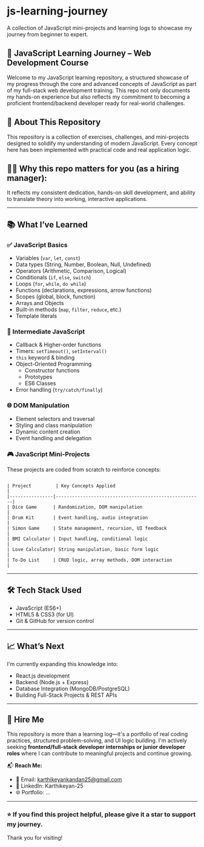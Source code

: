 # js-learning-journey

A collection of JavaScript mini-projects and learning logs to showcase my journey from beginner to expert.

## 🚀 JavaScript Learning Journey – Web Development Course

Welcome to my JavaScript learning repository, a structured showcase of my progress through the core and advanced concepts of JavaScript as part of my full-stack web development training. This repo not only documents my hands-on experience but also reflects my commitment to becoming a proficient frontend/backend developer ready for real-world challenges.

## 📌 About This Repository

This repository is a collection of exercises, challenges, and mini-projects designed to solidify my understanding of modern JavaScript. Every concept here has been implemented with practical code and real application logic.

## 🧑‍💻 **Why this repo matters for you (as a hiring manager):**

It reflects my consistent dedication, hands-on skill development, and ability to translate theory into working, interactive applications.

---

## 📚 What I’ve Learned

### ✅ JavaScript Basics
- Variables (`var`, `let`, `const`)
- Data types (String, Number, Boolean, Null, Undefined)
- Operators (Arithmetic, Comparison, Logical)
- Conditionals (`if`, `else`, `switch`)
- Loops (`for`, `while`, `do while`)
- Functions (declarations, expressions, arrow functions)
- Scopes (global, block, function)
- Arrays and Objects
- Built-in methods (`map`, `filter`, `reduce`, etc.)
- Template literals

### 🧠 Intermediate JavaScript
- Callback & Higher-order functions
- Timers: `setTimeout()`, `setInterval()`
- `this` keyword & binding
- Object-Oriented Programming
  - Constructor functions
  - Prototypes
  - ES6 Classes
- Error handling (`try/catch/finally`)

### 🌐 DOM Manipulation
- Element selectors and traversal
- Styling and class manipulation
- Dynamic content creation
- Event handling and delegation

### 🎮 JavaScript Mini-Projects
These projects are coded from scratch to reinforce concepts:

```

| Project         | Key Concepts Applied                                |
|----------------|------------------------------------------------------|
| Dice Game      | Randomization, DOM manipulation                      |
| Drum Kit       | Event handling, audio integration                    |
| Simon Game     | State management, recursion, UI feedback             |
| BMI Calculator | Input handling, conditional logic                    |
| Love Calculator| String manipulation, basic form logic                |
| To-Do List     | CRUD logic, array methods, DOM interaction           |

```

---

## 🛠 Tech Stack Used
- JavaScript (ES6+)
- HTML5 & CSS3 (for UI)
- Git & GitHub for version control

---

## 📈 What’s Next

I'm currently expanding this knowledge into:
- React.js development
- Backend (Node.js + Express)
- Database Integration (MongoDB/PostgreSQL)
- Building Full-Stack Projects & REST APIs

---

## 💼 Hire Me

This repository is more than a learning log—it's a portfolio of real coding practices, structured problem-solving, and UI logic building. I'm actively seeking **frontend/full-stack developer internships or junior developer roles** where I can contribute to meaningful projects and continue growing.

📬 **Reach Me:**  
- 📧 Email: karthikeyankandan25@gmail.com  
- 💼 LinkedIn: Karthikeyan-25  
- 🌐 Portfolio: ...

---

### ⭐ If you find this project helpful, please give it a star to support my journey.

Thank you for visiting!
